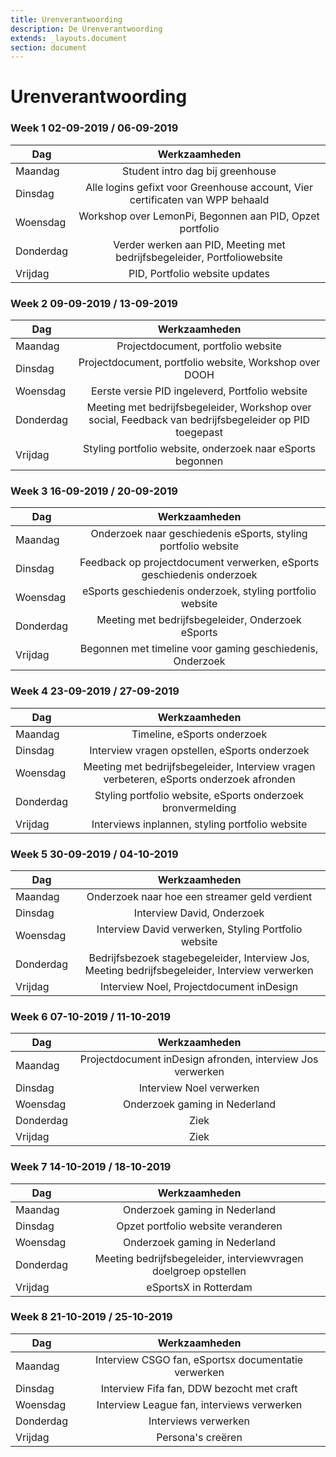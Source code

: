 ```yaml
---
title: Urenverantwoording
description: De Urenverantwoording
extends: _layouts.document
section: document
---
```


# Urenverantwoording

### Week 1 02-09-2019 / 06-09-2019

| Dag        | Werkzaamheden           |
| ------------- |:-------------:| 
| Maandag       | Student intro dag bij greenhouse | 
| Dinsdag        | Alle logins gefixt voor Greenhouse account, Vier certificaten van WPP behaald |
| Woensdag | Workshop over LemonPi, Begonnen aan PID, Opzet portfolio |
| Donderdag | Verder werken aan PID, Meeting met bedrijfsbegeleider, Portfoliowebsite| 
| Vrijdag | PID, Portfolio website updates|

### Week 2 09-09-2019 / 13-09-2019

| Dag        | Werkzaamheden           |
| ------------- |:-------------:| 
| Maandag |  Projectdocument, portfolio website | 
| Dinsdag |  Projectdocument, portfolio website, Workshop over DOOH |
| Woensdag | Eerste versie PID ingeleverd, Portfolio website |
| Donderdag | Meeting met bedrijfsbegeleider, Workshop over social, Feedback van bedrijfsbegeleider op PID toegepast | 
| Vrijdag | Styling portfolio website, onderzoek naar eSports begonnen |

### Week 3 16-09-2019 / 20-09-2019

| Dag        | Werkzaamheden           |
| ------------- |:-------------:| 
| Maandag | Onderzoek naar geschiedenis eSports, styling portfolio website | 
| Dinsdag | Feedback op projectdocument verwerken, eSports geschiedenis onderzoek |
| Woensdag | eSports geschiedenis onderzoek, styling portfolio website |
| Donderdag | Meeting met bedrijfsbegeleider, Onderzoek eSports | 
| Vrijdag |  Begonnen met timeline voor gaming geschiedenis, Onderzoek |

### Week 4 23-09-2019 / 27-09-2019

| Dag        | Werkzaamheden           |
| ------------- |:-------------:| 
| Maandag | Timeline, eSports onderzoek  | 
| Dinsdag | Interview vragen opstellen, eSports onderzoek |
| Woensdag | Meeting met bedrijfsbegeleider, Interview vragen verbeteren, eSports onderzoek afronden |
| Donderdag | Styling portfolio website, eSports onderzoek bronvermelding | 
| Vrijdag | Interviews inplannen, styling portfolio website |

### Week 5 30-09-2019 / 04-10-2019

| Dag        | Werkzaamheden           |
| ------------- |:-------------:| 
| Maandag | Onderzoek naar hoe een streamer geld verdient  | 
| Dinsdag | Interview David, Onderzoek |
| Woensdag | Interview David verwerken, Styling Portfolio website |
| Donderdag | Bedrijfsbezoek stagebegeleider, Interview Jos, Meeting bedrijfsbegeleider, Interview verwerken | 
| Vrijdag | Interview Noel, Projectdocument inDesign |

### Week 6 07-10-2019 / 11-10-2019

| Dag        | Werkzaamheden           |
| ------------- |:-------------:| 
| Maandag | Projectdocument inDesign afronden, interview Jos verwerken  | 
| Dinsdag | Interview Noel verwerken |
| Woensdag | Onderzoek gaming in Nederland|
| Donderdag | Ziek  | 
| Vrijdag | Ziek |

### Week 7 14-10-2019 / 18-10-2019

| Dag        | Werkzaamheden           |
| ------------- |:-------------:| 
| Maandag | Onderzoek gaming in Nederland | 
| Dinsdag | Opzet portfolio website veranderen |
| Woensdag | Onderzoek gaming in Nederland |
| Donderdag | Meeting bedrijfsbegeleider, interviewvragen doelgroep opstellen  | 
| Vrijdag | eSportsX in Rotterdam |

### Week 8 21-10-2019 / 25-10-2019

| Dag        | Werkzaamheden           |
| ------------- |:-------------:| 
| Maandag | Interview CSGO fan, eSportsx documentatie verwerken | 
| Dinsdag | Interview Fifa fan, DDW bezocht met craft|
| Woensdag | Interview League fan, interviews verwerken|
| Donderdag | Interviews verwerken | 
| Vrijdag | Persona's creëren |